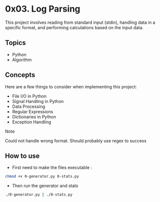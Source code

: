 # 0x03. Log Parsing

This project involves reading from standard input (stdin), handling data in a
specific format, and performing calculations based on the input data.

## Topics
- Python
- Algorithm

## Concepts
Here are a few things to consider when implementing this project:
- File I/O in Python
- Signal Handling in Python
- Data Processing
- Regular Expressions
- Dictionaries in Python
- Exception Handling

> [!NOTE]
> Could not handle wrong format. Should probably use regex to success
>

## How to use
- First need to make the files executable :
```bash
chmod +x 0-generator.py 0-stats.py
```
- Then run the generator and stats
```bash
./0-generator.py | ./0-stats.py
```

